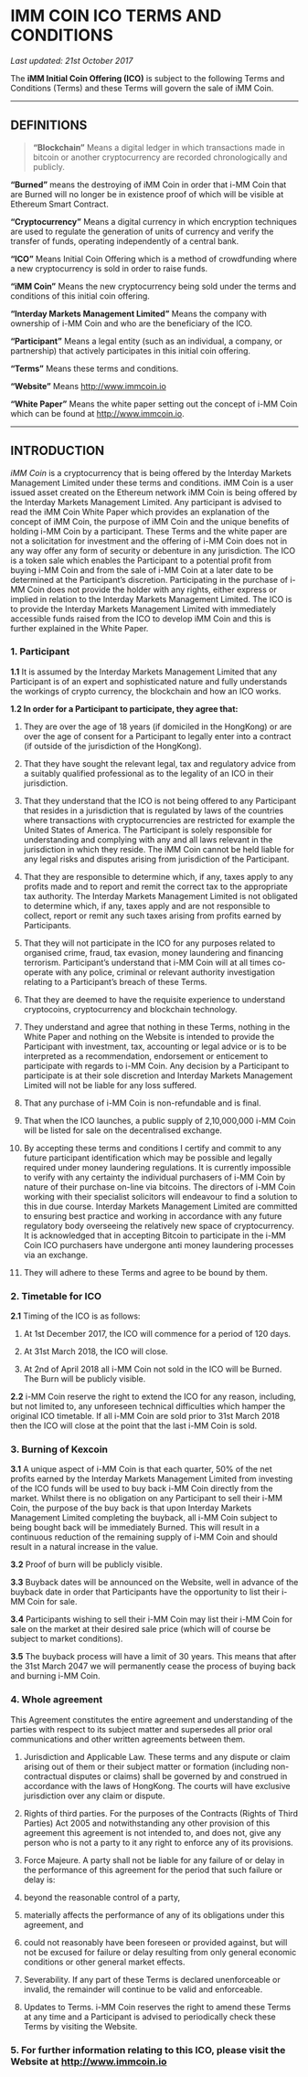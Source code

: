 ﻿# IMM COIN ICO TERMS AND CONDITIONS
*Last updated: 21st October 2017*

The **iMM Initial Coin Offering (ICO)** is subject to the following Terms and Conditions (Terms) and these Terms will govern the sale of iMM Coin.
***
## DEFINITIONS
> **“Blockchain”** Means a digital ledger in which transactions made in bitcoin or another cryptocurrency are recorded chronologically and publicly. 

**“Burned”** means the destroying of iMM Coin in order that i-MM Coin that are Burned will no longer be in existence proof of which will be visible at Ethereum Smart Contract. 

**“Cryptocurrency”** Means a digital currency in which encryption techniques are used to regulate the generation of units of currency and verify the transfer of funds, operating independently of a central bank.

**“ICO”** Means Initial Coin Offering which is a method of crowdfunding where a new cryptocurrency is sold in order to raise funds.

**“iMM Coin”** Means the new cryptocurrency being sold under the terms and conditions of this initial coin offering.

**“Interday Markets Management Limited”** Means the company with ownership of i-MM Coin and who are the beneficiary of the ICO.

**“Participant”** Means a legal entity (such as an individual, a company, or partnership) that actively participates in this initial coin offering.

**“Terms”** Means these terms and conditions.

**“Website”** Means http://www.immcoin.io

**“White Paper”** Means the white paper setting out the concept of i-MM Coin which can be found at http://www.immcoin.io.
***
## INTRODUCTION
*iMM Coin* is a cryptocurrency that is being offered by the Interday Markets Management Limited under these terms and conditions. iMM Coin is a user issued asset created on the Ethereum network iMM Coin is being offered by the Interday Markets Management Limited. Any participant is advised to read the iMM Coin White Paper which provides an explanation of the concept of iMM Coin, the purpose of iMM Coin and the unique benefits of holding i-MM Coin by a participant. These Terms and the white paper are not a solicitation for investment and the offering of i-MM Coin does not in any way offer any form of security or debenture in any jurisdiction. The ICO is a token sale which enables the Participant to a potential profit from buying i-MM Coin and from the sale of i-MM Coin at a later date to be determined at the Participant’s discretion. Participating in the purchase of i-MM Coin does not provide the holder with any rights, either express or implied in relation to the Interday Markets Management Limited. The ICO is to provide the Interday Markets Management Limited with immediately accessible funds raised from the ICO to develop iMM Coin and this is further explained in the White Paper.
    
### **1. Participant**

**1.1** It is assumed by the Interday Markets Management Limited that any Participant is of an expert and sophisticated nature and fully understands the workings of crypto currency, the blockchain and how an ICO works.

**1.2 In order for a Participant to participate, they agree that:**

1. They are over the age of 18 years (if domiciled in the HongKong) or are over the age of consent for a Participant to legally enter into a contract (if outside of the jurisdiction of the HongKong).

2. That they have sought the relevant legal, tax and regulatory advice from a suitably qualified professional as to the legality of an ICO in their jurisdiction.

3. That they understand that the ICO is not being offered to any Participant that resides in a jurisdiction that is regulated by laws of the countries where transactions with cryptocurrencies are restricted for example the United States of America. The Participant is solely responsible for understanding and complying with any and all laws relevant in the jurisdiction in which they reside. The iMM Coin cannot be held liable for any legal risks and disputes arising from jurisdiction of the Participant.

4. That they are responsible to determine which, if any, taxes apply to any profits made and to report and remit the correct tax to the appropriate tax authority. The Interday Markets Management Limited is not obligated to determine which, if any, taxes apply and are not responsible to collect, report or remit any such taxes arising from profits earned by Participants.

5. That they will not participate in the ICO for any purposes related to organised crime, fraud, tax evasion, money laundering and financing terrorism. Participant’s understand that i-MM Coin will at all times co-operate with any police, criminal or relevant authority investigation relating to a Participant’s breach of these Terms.

6. That they are deemed to have the requisite experience to understand cryptocoins, cryptocurrency and blockchain technology.

7. They understand and agree that nothing in these Terms, nothing in the White Paper and nothing on the Website is intended to provide the Participant with investment, tax, accounting or legal advice or is to be interpreted as a recommendation, endorsement or enticement to participate with regards to i-MM Coin. Any decision by a Participant to participate is at their sole discretion and Interday Markets Management Limited will not be liable for any loss suffered.

8. That any purchase of i-MM Coin is non-refundable and is final.

9. That when the ICO launches, a public supply of 2,10,000,000 i-MM Coin will be listed for sale on the decentralised exchange.

10. By accepting these terms and conditions I certify and commit to any future participant identification which may be possible and legally required under money laundering regulations. It is currently impossible to verify with any certainty the individual purchasers of i-MM Coin by nature of their purchase on-line via bitcoins. The directors of i-MM Coin working with their specialist solicitors will endeavour to find a solution to this in due course. Interday Markets Management Limited are committed to ensuring best practice and working in accordance with any future regulatory body overseeing the relatively new space of cryptocurrency.
It is acknowledged that in accepting Bitcoin to participate in the i-MM Coin ICO purchasers have undergone anti money laundering processes via an exchange.

11. They will adhere to these Terms and agree to be bound by them.

### **2. Timetable for ICO**
    
**2.1** Timing of the ICO is as follows:

1. At 1st December 2017, the ICO will commence for a period of 120 days.

2. At 31st March 2018, the ICO will close.

3. At 2nd of April 2018 all i-MM Coin not sold in the ICO will be Burned. The Burn will be publicly visible.

**2.2** i-MM Coin reserve the right to extend the ICO for any reason, including, but not limited to, any unforeseen technical difficulties which hamper the original ICO timetable. If all i-MM Coin are sold prior to 31st March 2018 then the ICO will close at the point that the last i-MM Coin is sold.

### **3. Burning of Kexcoin**

**3.1** A unique aspect of i-MM Coin is that each quarter, 50% of the net profits earned by the Interday Markets Management Limited from investing of the ICO funds will be used to buy back i-MM Coin directly from the market. Whilst there is no obligation on any Participant to sell their i-MM Coin, the purpose of the buy back is that upon Interday Markets Management Limited completing the buyback, all i-MM Coin subject to being bought back will be immediately Burned. This will result in a continuous reduction of the remaining supply of i-MM Coin and should result in a natural increase in the value.

**3.2** Proof of burn will be publicly visible.

**3.3** Buyback dates will be announced on the Website, well in advance of the buyback date in order that Participants have the opportunity to list their i-MM Coin for sale.

**3.4** Participants wishing to sell their i-MM Coin may list their i-MM Coin for sale on the market at their desired sale price (which will of course be subject to market conditions).

**3.5** The buyback process will have a limit of 30 years. This means that after the 31st March 2047 we will permanently cease the process of buying back and burning i-MM Coin.

### **4. Whole agreement**
This Agreement constitutes the entire agreement and understanding of the parties with respect to its subject matter and supersedes all prior oral communications and other written agreements between them.


1. Jurisdiction and Applicable Law. These terms and any dispute or claim arising out of them or their subject matter or formation (including non-contractual disputes or claims) shall be governed by and construed in accordance with the laws of HongKong. The courts will have exclusive jurisdiction over any claim or dispute.

2. Rights of third parties. For the purposes of the Contracts (Rights of Third Parties) Act 2005 and notwithstanding any other provision of this agreement this agreement is not intended to, and does not, give any person who is not a party to it any right to enforce any of its provisions.

3. Force Majeure. A party shall not be liable for any failure of or delay in the performance of this agreement for the period that such failure or delay is:

1. beyond the reasonable control of a party,

2. materially affects the performance of any of its obligations under this agreement, and

3. could not reasonably have been foreseen or provided against, but
will not be excused for failure or delay resulting from only general economic conditions or other general market effects.

4. Severability. If any part of these Terms is declared unenforceable or invalid, the remainder will continue to be valid and enforceable.

5. Updates to Terms. i-MM Coin reserves the right to amend these Terms at any time and a Participant is advised to periodically check these Terms by visiting the Website.

### **5.**	For further information relating to this ICO, please visit the Website at http://www.immcoin.io

